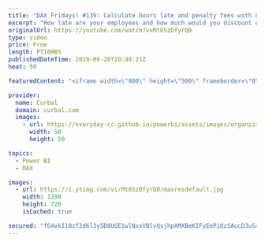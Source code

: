 ```yaml
---
title: "DAX Fridays! #139: Calculate hours late and penalty fees with QUOTIENT, MODE and TIMEVALUE"
excerpt: "How late are your employees and how much would you discount of the payroll if you had a 2$ fee for each 15 min late? Learn how to do this is DAX and power bi. #daxfridays #curbal #powerbi  This is how to do it in excel: ExcelIsFun Magic trick 885: https://www.youtube.com/watch?v=YPEeLMvdgpo  To DAX all"
originalUrl: https://youtube.com/watch?v=Mt8SzDfyrQ0
type: video
price: Free
length: PT16M8S
publishedDateTime: 2019-08-28T10:48:21Z
heat: 50

featuredContent: "<iframe width=\"800\" height=\"500\" frameborder=\"0\" src=\"https://www.youtube.com/embed/Mt8SzDfyrQ0\" allow=\"accelerometer; autoplay; encrypted-media; gyroscope; picture-in-picture\" allowfullscreen></iframe>"

provider:
  name: Curbal
  domain: curbal.com
  images:
    - url: https://everyday-cc.github.io/powerbi/assets/images/organizations/curbal.com-50x50.jpg
      width: 50
      height: 50

topics:
  - Power BI
  - DAX

images:
  - url: https://i.ytimg.com/vi/Mt8SzDfyrQ0/maxresdefault.jpg
    width: 1280
    height: 720
    isCached: true

secured: "fG4vkI10zf2d6l3y5D8UGE1wlNxxVBlvQsjhpXMXBeKIFyEePiQzSAucDJuS4Rs9cswcr9S1gA0sIhGr0crSZlTBhhaaB4fV6hG6ljXhZJr32OIzmMjeMEsBGZSxQwGSn7IFNfTKlhNP/waMNwxMJHMoy6lGcBHyzpGyt/8OO4JiVaqoZ3Hh4y9P2i9/xZSiJdz267VoAqiMgYnEWNFoQktzsc3GifcEifwxbJnPOYNABoPrIMCRxy/pdGKKwcoCPcztXTxu7AsujzfijmPuDDsdeM98YYdYBQc2QsUoQrPZOgwmrjqAmr7Y8sjogCvcTelRvTnvcO5kIlm4iXsovCb9NX8r9zLS0jADPcvWjsnkvQF6itOUKW1q4BaICuIOl4khbGi8SWNQ+tEBGlCRmQtwY2JYS+qzCwUf/Us2jlY=;et2Oex6RXjpOXBIiLNBuqg=="
---
```



